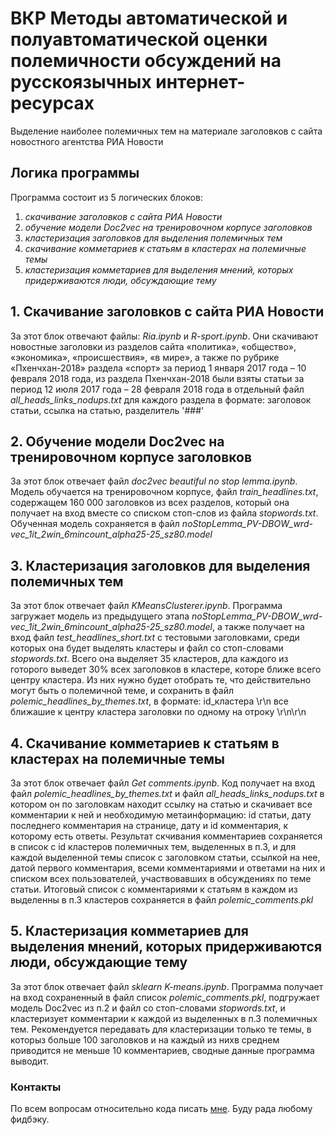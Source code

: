 # ВКР Методы автоматической и полуавтоматической оценки полемичности обсуждений на русскоязычных интернет-ресурсах

Выделение наиболее полемичных тем на материале заголовков с сайта новостного агентства РИА Новости

## Логика программы
Программа состоит из 5 логических блоков:
1) *скачивание заголовков с сайта РИА Новости* 
2) *обучение модели Doc2vec на тренировочном корпусе заголовков*
3) *кластеризация заголовков для выделения полемичных тем*
4) *скачивание комметариев к статьям в кластерах на полемичные темы*
5) *кластеризация комметариев для выделения мнений, которых придерживаются люди, обсуждающие тему*

## 1. Скачивание заголовков с сайта РИА Новости
За этот блок отвечают файлы: *Ria.ipynb* и *R-sport.ipynb*. Они скачивают новостные заголовки из разделов сайта «политика», «общество», «экономика», «происшествия», «в мире», а также по рубрике «Пхенчхан-2018» раздела «спорт» за период 1 января 2017 года – 10 февраля 2018 года, из раздела Пхенчхан-2018 были взяты статьи за период 12 июля 2017 года – 28 февраля 2018 года в отдельный файл *all_heads_links_nodups.txt* для каждого раздела в формате: заголовок статьи, ссылка на статью, разделитель '###'

## 2. Обучение модели Doc2vec на тренировочном корпусе заголовков
За этот блок отвечает файл *doc2vec beautiful no stop lemma.ipynb*. Модель обучается на тренировочном корпусе, файл *train_headlines.txt*, содержащем 160 000 заголовков из всех разделов, который она получает на вход вместе со списком стоп-слов из файла *stopwords.txt*. Обученная модель сохраняется в файл *noStopLemma_PV-DBOW_wrd-vec_1it_2win_6mincount_alpha25-25_sz80.model*

## 3. Кластеризация заголовков для выделения полемичных тем
За этот блок отвечает файл *KMeansClusterer.ipynb*. Программа загружает модель из предыдущего этапа *noStopLemma_PV-DBOW_wrd-vec_1it_2win_6mincount_alpha25-25_sz80.model*, а также получает на вход файл *test_headlines_short.txt* с тестовыми заголовками, среди которых она будет выделять кластеры и файл со стоп-словами *stopwords.txt*. Всего она выделяет 35 кластеров, дла каждого из готорого выведет 30% всех заголовков в кластере, которе ближе всего центру кластера. Из них нужно будет отобрать те, что действительно могут быть о полемичной теме, и сохранить в файл *polemic_headlines_by_themes.txt*, в формате: id_кластера \r\n все ближашие к центру кластера заголовки по одному на отроку \r\n\r\n

## 4. Скачивание комметариев к статьям в кластерах на полемичные темы
За этот блок отвечает файл *Get comments.ipynb*. Код получает на вход файл *polemic_headlines_by_themes.txt* и файл *all_heads_links_nodups.txt* в котором он по заголовкам находит ссылку на статью и скачивает все комментарии к ней и необходимую метаинформацию: id статьи, дату последнего комментария на странице, дату и id комментария, к которому есть ответы. Результат скчивания комментариев сохраняется в список с id кластеров полемичных тем, выделенных в п.3, и для каждой выделенной темы список с заголовком статьи, ссылкой на нее, датой первого комментария, всеми комментариями и ответами на них и списком всех пользователей, участвовавших в обсуждениях по теме статьи. Итоговый список с комментариями к статьям в каждом из выделенны в п.3 кластеров сохраняется в файл *polemic_comments.pkl*

## 5. Кластеризация комметариев для выделения мнений, которых придерживаются люди, обсуждающие тему
За этот блок отвечает файл *sklearn K-means.ipynb*. Программа получает на вход сохраненный в файл список *polemic_comments.pkl*, подгружает модель Doc2vec из п.2 и файл со стоп-словами *stopwords.txt*, и кластеризует комментарии к каждой из выделенных в п.3 полемичных тем. Рекомендуется передавать для кластеризации только те темы, в которыз больше 100 заголовков и на каждый из нихв среднем приводится не меньше 10 комментариев, сводные данные программа выводит.

### Контакты
По всем вопросам относительно кода писать [мне](zalina2804@mail.ru).
Буду рада любому фидбэку.
